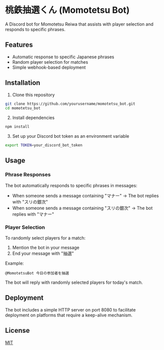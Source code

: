 # 桃鉄抽選くん (Momotetsu Bot)

A Discord bot for Momotetsu Reiwa that assists with player selection and responds to specific phrases.

## Features

- Automatic response to specific Japanese phrases
- Random player selection for matches
- Simple webhook-based deployment

## Installation

1. Clone this repository
```bash
git clone https://github.com/yourusername/momotetsu_bot.git
cd momotetsu_bot
```

2. Install dependencies
```bash
npm install
```

3. Set up your Discord bot token as an environment variable
```bash
export TOKEN=your_discord_bot_token
```

## Usage

### Phrase Responses
The bot automatically responds to specific phrases in messages:

- When someone sends a message containing "マナー" → The bot replies with "スリの銀次"
- When someone sends a message containing "スリの銀次" → The bot replies with "マナー"

### Player Selection
To randomly select players for a match:

1. Mention the bot in your message
2. End your message with "抽選"

Example:
```
@MomotetsuBot 今日の参加者を抽選
```

The bot will reply with randomly selected players for today's match.

## Deployment

The bot includes a simple HTTP server on port 8080 to facilitate deployment on platforms that require a keep-alive mechanism.


## License

[MIT](LICENSE)
